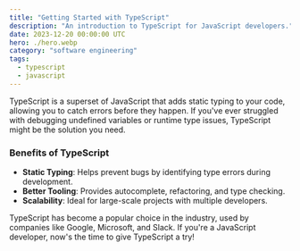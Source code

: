 ```yaml
---
title: "Getting Started with TypeScript"
description: "An introduction to TypeScript for JavaScript developers."
date: 2023-12-20 00:00:00 UTC
hero: ./hero.webp
category: "software engineering"
tags:
  - typescript
  - javascript
---
```


TypeScript is a superset of JavaScript that adds static typing to your code, allowing you to catch errors before they happen. If you've ever struggled with debugging undefined variables or runtime type issues, TypeScript might be the solution you need.

### Benefits of TypeScript
- **Static Typing**: Helps prevent bugs by identifying type errors during development.
- **Better Tooling**: Provides autocomplete, refactoring, and type checking.
- **Scalability**: Ideal for large-scale projects with multiple developers.

TypeScript has become a popular choice in the industry, used by companies like Google, Microsoft, and Slack. If you're a JavaScript developer, now's the time to give TypeScript a try!
